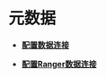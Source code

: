 # 元数据<a name="mrs_01_24050"></a>

-   **[配置数据连接](配置数据连接.md)**  

-   **[配置Ranger数据连接](配置Ranger数据连接.md)**  


